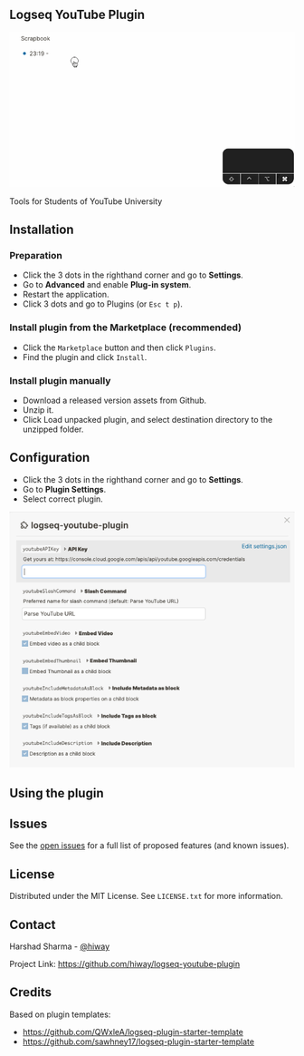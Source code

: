 ## Logseq YouTube Plugin

![Configuration](/images/logseq-youtube-plugin-demo.gif "Configuration")

Tools for Students of YouTube University

## Installation

### Preparation

- Click the 3 dots in the righthand corner and go to **Settings**.
- Go to **Advanced** and enable **Plug-in system**.
- Restart the application.
- Click 3 dots and go to Plugins (or `Esc t p`).

### Install plugin from the Marketplace (recommended) 

- Click the `Marketplace` button and then click `Plugins`.
- Find the plugin and click `Install`.

### Install plugin manually

- Download a released version assets from Github.
- Unzip it.
- Click Load unpacked plugin, and select destination directory to the unzipped folder.

## Configuration

- Click the 3 dots in the righthand corner and go to **Settings**.
- Go to **Plugin Settings**.
- Select correct plugin.

![Configuration](/images/logseq-youtube-plugin-settings.png "Configuration")


## Using the plugin
<!-- describe how to use the plugin -->


## Issues

See the [open issues](https://github.com/hiway/logseq-youtube-plugin/issues) for a full list of proposed features (and known issues).

## License

Distributed under the MIT License. See `LICENSE.txt` for more information.

## Contact

Harshad Sharma - [@hiway](https://twitter.com/hiway) 

Project Link: https://github.com/hiway/logseq-youtube-plugin

## Credits

Based on plugin templates: 

- https://github.com/QWxleA/logseq-plugin-starter-template
- https://github.com/sawhney17/logseq-plugin-starter-template
